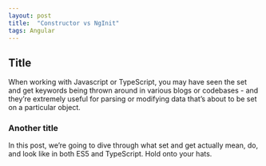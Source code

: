 ```yaml
---
layout: post
title:  "Constructor vs NgInit"
tags: Angular
---
```


## Title
When working with Javascript or TypeScript, you may have seen the set and get keywords being thrown around in various blogs or codebases - and they’re extremely useful for parsing or modifying data that’s about to be set on a particular object.

### Another title
In this post, we’re going to dive through what set and get actually mean, do, and look like in both ES5 and TypeScript. Hold onto your hats.


